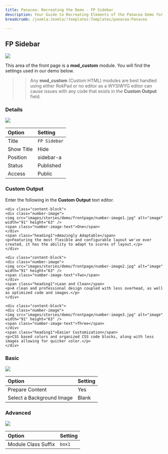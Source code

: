 ```yaml
---
title: Panacea: Recreating the Demo - FP Sidebar
description: Your Guide to Recreating Elements of the Panacea Demo for Joomla
breadcrumb: /joomla:Joomla/!templates:Templates/panacea:Panacea

---
```


FP Sidebar
-----

![][demo]

This area of the front page is a **mod_custom** module. You will find the settings used in our demo below.

>> Any **mod_custom** (Custom HTML) modules are best handled using either RokPad or no editor as a WYSIWYG editor can cause issues with any code that exists in the **Custom Output** field.

### Details

![][demo2]

| Option     | Setting          |
| :--------- | :--------------- |
| Title      | `FP Sidebar`     |
| Show Title | Hide             |
| Position   | sidebar-a        |
| Status     | Published        |
| Access     | Public           |

### Custom Output

Enter the following in the **Custom Output** text editor.

~~~
<div class="content-block">
<div class="number-image">
<img src="images/stories/demo/frontpage/number-image1.jpg" alt="image" width="91" height="63" />
<span class="number-image-text">One</span>
</div>
<span class="heading1">Amazingly Adaptable</span>
<p>Featuring the most flexible and configurable layout we've ever created, it has the ability to adapt to scores of layout.</p>
</div>

<div class="content-block">
<div class="number-image">
<img src="images/stories/demo/frontpage/number-image2.jpg" alt="image" width="91" height="63" />
<span class="number-image-text">Two</span>
</div>
<span class="heading1">Lean and Clean</span>
<p>A clean and professional design coupled with less overhead, as well as optimized code and images.</p>
</div>

<div class="content-block">
<div class="number-image">
<img src="images/stories/demo/frontpage/number-image3.jpg" alt="image" width="91" height="63" />
<span class="number-image-text">Three</span>
</div>
<span class="heading1">Easier Customization</span>
<p>CSS based colors and organized CSS code blocks, along with less images allowing for quicker color.</p>
</div>
~~~

### Basic

![][demo3]

| Option                    | Setting     |
| :----------               | :---------- |
| Prepare Content           | Yes         |
| Select a Background Image | Blank       |

### Advanced

![][demo4]

| Option              | Setting     |
| :----------         | :---------- |
| Module Class Suffix | `box1`      |

[demo]: assets/demo_5.jpeg
[demo2]: assets/demo_5a.jpeg
[demo3]: assets/demo_5b.jpeg
[demo4]: assets/demo_5c.jpeg

